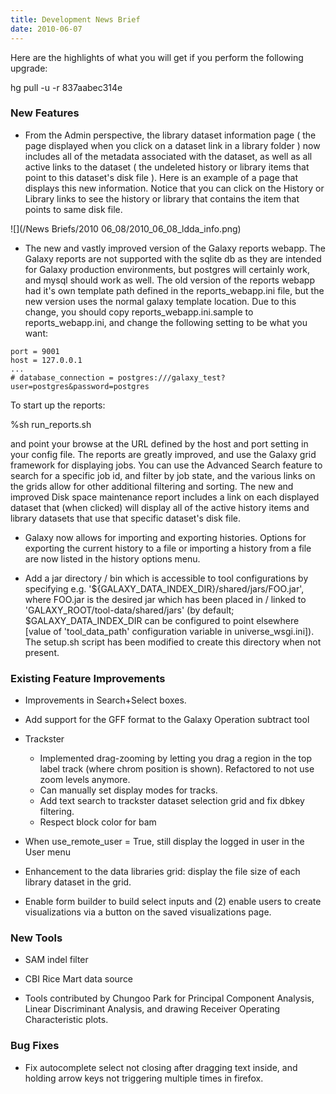 ```yaml
---
title: Development News Brief
date: 2010-06-07
---
```


Here are the highlights of what you will get if you perform the following upgrade:

hg pull -u -r 837aabec314e

### New Features

* From the Admin perspective, the library dataset information page ( the page displayed when you click on a dataset link in a library folder ) now includes all of the metadata associated with the dataset, as well as all active links to the dataset ( the undeleted history or library items that point to this dataset's disk file ).  Here is an example of a page that displays this new information.  Notice that you can click on the History or Library links to see the history or library that contains the item that points to same disk file.

![](/News Briefs/2010 06_08/2010_06_08_ldda_info.png)

* The new and vastly improved version of the Galaxy reports webapp.  The Galaxy reports are not supported with the sqlite db as they are intended for Galaxy production environments, but postgres will certainly work, and mysql should work as well.  The old version of the reports webapp had it's own template path defined in the reports_webapp.ini file, but the new version uses the normal galaxy template location.  Due to this change, you should copy reports_webapp.ini.sample to reports_webapp.ini, and change the following setting to be what you want:

```
port = 9001
host = 127.0.0.1
...
# database_connection = postgres:///galaxy_test?user=postgres&password=postgres
```


To start up the reports:

%sh run_reports.sh

and point your browse at the URL defined by the host and port setting in your config file.  The reports are greatly improved, and use the Galaxy grid framework for displaying jobs.  You can use the Advanced Search feature to search for a specific job id, and filter by job state, and the various links on the grids allow for other additional filtering and sorting.  The new and improved Disk space maintenance report includes a link on each displayed dataset that (when clicked) will display all of the active history items and library datasets that use that specific dataset's disk file.

* Galaxy now allows for importing and exporting histories.  Options for exporting the current history to a file or importing a history from a file are now listed in the history options menu.

* Add a jar directory / bin which is accessible to tool configurations by specifying e.g. '${GALAXY_DATA_INDEX_DIR}/shared/jars/FOO.jar', where FOO.jar is the desired jar which has been placed in / linked to 'GALAXY_ROOT/tool-data/shared/jars' (by default; $GALAXY_DATA_INDEX_DIR can be configured to point elsewhere [value of 'tool_data_path' configuration variable in universe_wsgi.ini]).  The setup.sh script has been modified to create this directory when not present.

### Existing Feature Improvements

* Improvements in Search+Select boxes.

* Add support for the GFF format to the Galaxy Operation subtract tool

* Trackster
  * Implemented drag-zooming by letting you drag a region in the top label track (where chrom position is shown). Refactored to not use zoom levels anymore.
  * Can manually set display modes for tracks.
  * Add text search to trackster dataset selection grid and fix dbkey filtering.
  * Respect block color for bam

* When use_remote_user = True, still display the logged in user in the User menu

* Enhancement to the data libraries grid: display the file size of each library dataset in the grid.

* Enable form builder to build select inputs and (2) enable users to create visualizations via a button on the saved visualizations page.

### New Tools

* SAM indel filter

* CBI Rice Mart data source

* Tools contributed by Chungoo Park for Principal Component Analysis, Linear Discriminant Analysis, and drawing Receiver Operating Characteristic plots.

### Bug Fixes

* Fix autocomplete select not closing after dragging text inside, and holding arrow keys not triggering multiple times in firefox.
